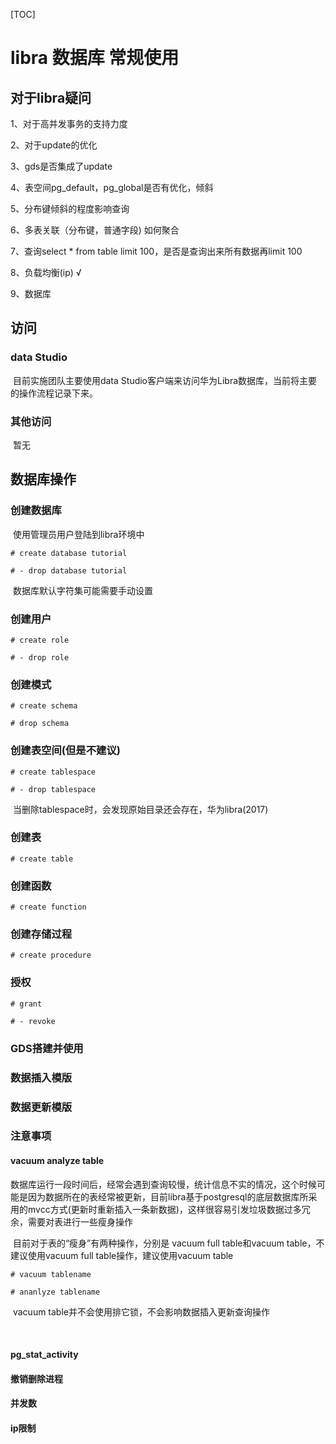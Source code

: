 [TOC]

# libra 数据库 常规使用



## 对于libra疑问

1、对于高并发事务的支持力度

2、对于update的优化

3、gds是否集成了update

4、表空间pg_default，pg_global是否有优化，倾斜

5、分布键倾斜的程度影响查询

6、多表关联（分布键，普通字段) 如何聚合

7、查询select * from table limit 100，是否是查询出来所有数据再limit 100

8、负载均衡(ip) √

9、数据库



## 访问

### data Studio

​	目前实施团队主要使用data Studio客户端来访问华为Libra数据库，当前将主要的操作流程记录下来。



### 其他访问

​	暂无



## 数据库操作

### 创建数据库

​	使用管理员用户登陆到libra环境中

```
# create database tutorial 
```

```
# - drop database tutorial	
```

​	数据库默认字符集可能需要手动设置

### 创建用户

```
# create role
```

```
# - drop role
```



### 创建模式

```
# create schema 
```

```
# drop schema
```

### 创建表空间(但是不建议)

```
# create tablespace 
```

```
# - drop tablespace 
```

​	当删除tablespace时，会发现原始目录还会存在，华为libra(2017) 



### 创建表

```
# create table
```

### 创建函数

```
# create function
```



### 创建存储过程

```
# create procedure 
```



### 授权



```
# grant 
```

```
# - revoke
```



### GDS搭建并使用





### 数据插入模版



### 数据更新模版



### 注意事项



#### vacuum  analyze table

​	数据库运行一段时间后，经常会遇到查询较慢，统计信息不实的情况，这个时候可能是因为数据所在的表经常被更新，目前libra基于postgresql的底层数据库所采用的mvcc方式(更新时重新插入一条新数据)，这样很容易引发垃圾数据过多冗余，需要对表进行一些瘦身操作

​	目前对于表的“瘦身”有两种操作，分别是 vacuum full table和vacuum table，不建议使用vacuum full table操作，建议使用vacuum table

```
# vacuum tablename
```

```
# ananlyze tablename
```

​	vacuum table并不会使用排它锁，不会影响数据插入更新查询操作



​	

#### pg_stat_activity

#### 撤销删除进程

#### 并发数

#### ip限制









